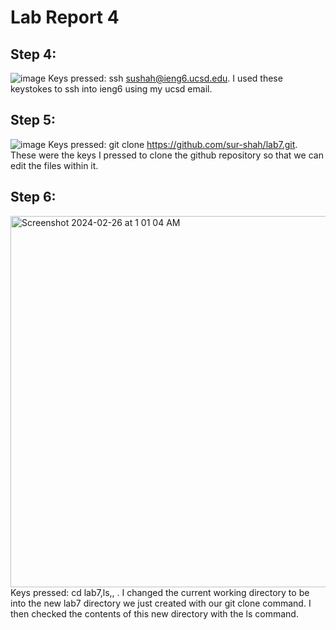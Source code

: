 # Lab Report 4
## Step 4:
![image](https://github.com/sur-shah/cse15l-lab-reports/assets/156368641/6e42d60f-04c4-4fb7-9c3e-2e48b3e60c76)
Keys pressed: ssh sushah@ieng6.ucsd.edu<enter>. I used these keystokes to ssh into ieng6 using my ucsd email.

## Step 5:
![image](https://github.com/sur-shah/cse15l-lab-reports/assets/156368641/05afff3c-d743-40e6-9f72-66d123dedca8)
Keys pressed: git clone https://github.com/sur-shah/lab7.git<enter>. These were the keys I pressed to clone the github repository so that we can edit the files within it.

## Step 6:
<img width="594" alt="Screenshot 2024-02-26 at 1 01 04 AM" src="https://github.com/sur-shah/cse15l-lab-reports/assets/156368641/d6f73072-a355-4b5b-9611-b6c4548fd461">
Keys pressed: cd lab7<enter>,ls<enter>,<up><up><up><up><up><up><up><up><up><up><up><up><up><up><up><up><up><up><up><enter>,
<up><up><up><up><up><up><up><up><up><up><up><up><up><up><up><up><up><up><up><enter>. I changed the current working directory to be into the new lab7 directory we just created with our
git clone command. I then checked the contents of this new directory with the ls command.
